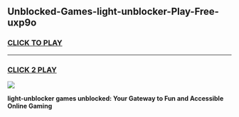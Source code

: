 
## Unblocked-Games-light-unblocker-Play-Free-uxp9o
<h3>
<a href="https://premium76.site?title=light-unblocker&ref=23A">CLICK TO PLAY</a></h3>
<hr>

<h3>
<a href="https://premium76.site?title=light-unblocker&ref=23A">CLICK 2 PLAY</a>
  
</h3>

<a href="https://premium76.site?title=light-unblocker&ref=23A"><img src="https://clearcache.store/games.png"></a>


**light-unblocker games unblocked: Your Gateway to Fun and Accessible Online Gaming**
